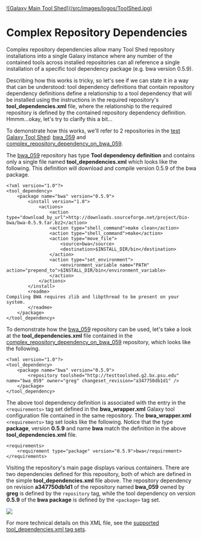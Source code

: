 <div class='center'> <a href='http://toolshed.g2.bx.psu.edu'>![Galaxy Main Tool Shed](/src/images/logos/ToolShed.jpg)</a> </div>

# Complex Repository Dependencies

Complex repository dependencies allow many Tool Shed repository installations into a single Galaxy instance where any number of the contained tools across installed repositories can all reference a single installation of a specific tool dependency package (e.g. bwa version 0.5.9).

Describing how this works is tricky, so let's see if we can state it in a way that can be understood: tool dependency definitions that contain repository dependency definitions define a relationship to a tool dependency that will be installed using the instructions in the required repository's **tool_dependencies.xml** file, where the relationship to the required repository is defined by the contained repository dependency definition. Hmmm...okay, let's try to clarify this a bit...

To demonstrate how this works, we'll refer to 2 repositories in the [test Galaxy Tool Shed](http://testtoolshed.g2.bx.psu.edu): [bwa_059](http://testtoolshed.g2.bx.psu.edu/view/greg/bwa_059) and [complex_repository_dependency_on_bwa_059](http://testtoolshed.g2.bx.psu.edu/view/greg/complex_repository_dependency_on_bwa_059).

The [bwa_059](http://testtoolshed.g2.bx.psu.edu/view/greg/bwa_059) repository has type **Tool dependency definition** and contains only a single file named **tool_dependencies.xml** which looks like the following. This definition will download and compile version 0.5.9 of the bwa package.

    <?xml version="1.0"?>
    <tool_dependency>
        <package name="bwa" version="0.5.9">
            <install version="1.0">
                <actions>
                    <action type="download_by_url">http://downloads.sourceforge.net/project/bio-bwa/bwa-0.5.9.tar.bz2</action>
                    <action type="shell_command">make clean</action>
                    <action type="shell_command">make</action>
                    <action type="move_file">
                        <source>bwa</source>
                        <destination>$INSTALL_DIR/bin</destination>
                    </action>
                    <action type="set_environment">
                        <environment_variable name="PATH" action="prepend_to">$INSTALL_DIR/bin</environment_variable>
                    </action>
                </actions>
            </install>
            <readme>
    Compiling BWA requires zlib and libpthread to be present on your system.
            </readme>
        </package>
    </tool_dependency>

To demonstrate how the [bwa_059](http://testtoolshed.g2.bx.psu.edu/view/greg/bwa_059) repository can be used, let's take a look at the **tool_dependencies.xml** file contained in the [complex_repository_dependency_on_bwa_059](http://testtoolshed.g2.bx.psu.edu/view/greg/complex_repository_dependency_on_bwa_059 ) repository, which looks like the following.

    <?xml version="1.0"?>
    <tool_dependency>
        <package name="bwa" version="0.5.9">
            <repository toolshed="http://testtoolshed.g2.bx.psu.edu" name="bwa_059" owner="greg" changeset_revision="a347750db1d1" />
        </package>
    </tool_dependency>

The above tool dependency definition is associated with the entry in the `<requirements>` tag set defined in the **bwa\_wrapper.xml** Galaxy tool configuration file contained in the same repository. The **bwa\_wrapper.xml** `<requirements>` tag set looks like the following. Notice that the type **package**, version **0.5.9** and name **bwa** match the definition in the above **tool\_dependencies.xml** file.

    <requirements>
        <requirement type="package" version="0.5.9">bwa</requirement>
    </requirements>

Visiting the repository's main page displays various containers. There are two dependencies defined for this repository, both of which are defined in the simple **tool\_dependencies.xml** file above. The repository dependency on revision **a347750db1d1** of the repository named **bwa\_059** owned by **greg** is defined by the ```repository``` tag, while the tool dependency on version **0.5.9** of the **bwa package** is defined by the ```<package>``` tag set.

![](/src/toolshed/complex-repository-dependencies/manage_complex_repository_dependency_on_bwa_059.png)

For more technical details on this XML file, see the [supported tool_dependencies.xml tag sets](/src/toolshed/tool-dependencies-tag-sets/index.md).
